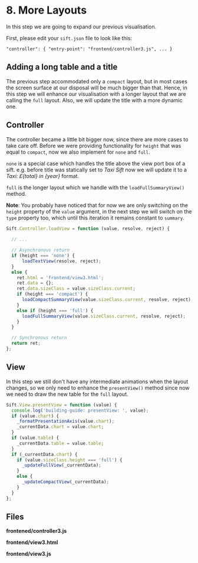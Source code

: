 # 8. More Layouts

In this step we are going to expand our previous visualisation.

First, please edit your `sift.json` file to look like this:

`"controller": { "entry-point": "frontend/controller3.js", ... }`

## Adding a long table and a title

The previous step accommodated only a `compact` layout, but in most cases the screen surface at our disposal will be much bigger than that. Hence, in this step we will enhance our visualisation with a longer layout that we are calling the `full` layout. Also, we will update the title with a more dynamic one.

## Controller

The controller became a little bit bigger now, since there are more cases to take care off. Before we were providing functionality for `height` that was equal to `compact`, now we also implement for `none` and `full`. 

`none` is a special case which handles the title above the view port box of a sift. e.g. before title was statically set to _Taxi Sift_ now we will update it to a _Taxi: £{total} in {year}_ format.

`full` is the longer layout which we handle with the `loadFullSummaryView()` method.

**Note**: You probably have noticed that for now we are only switching on the `height` property of the `value` argument, in the next step we will switch on the `type` property too, which until this iteration it remains constant to `summary`.

```javascript
Sift.Controller.loadView = function (value, resolve, reject) {
  
  // ...

  // Asynchronous return
  if (height === 'none') {
      loadTextView(resolve, reject);
  }
  else {
    ret.html = 'frontend/view3.html';
    ret.data = {};
    ret.data.sizeClass = value.sizeClass.current;
    if (height === 'compact') {
      loadCompactSummaryView(value.sizeClass.current, resolve, reject);
    }
    else if (height === 'full') {
      loadFullSummaryView(value.sizeClass.current, resolve, reject);
    }
  }

  // Synchronous return
  return ret;
};
```
## View

In this step we still don't have any intermediate animations when the layout changes, so we only need to enhance the `presentView()` method since now we need to draw the new table for the `full` layout.

```javascript
Sift.View.presentView = function (value) {
  console.log('building-guide: presentView: ', value);
  if (value.chart) {
    _formatPresentationAxis(value.chart);
    _currentData.chart = value.chart;
  }
  if (value.table) {
    _currentData.table = value.table;
  }
  if (_currentData.chart) {
    if (value.sizeClass.height === 'full') {
      _updateFullView(_currentData);
    }
    else {
      _updateCompactView(_currentData);
    }
  }
};
```


## Files

**frontened/controller3.js**

**frontend/view3.html**

**frontend/view3.js**
